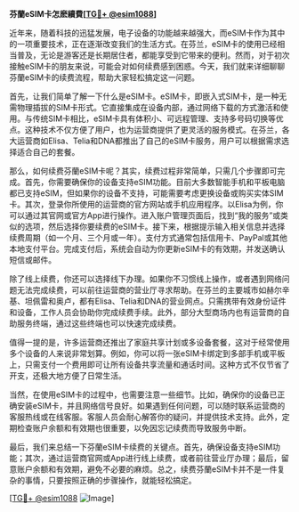 **芬蘭eSIM卡怎麽續費[[TG💪+ @esim1088](https://t.me/s/esim1088)]**

近年来，随着科技的迅猛发展，电子设备的功能越来越强大，而eSIM卡作为其中的一项重要技术，正在逐渐改变我们的生活方式。在芬兰，eSIM卡的使用已经相当普及，无论是游客还是长期居住者，都能享受到它带来的便利。然而，对于初次接触eSIM卡的朋友来说，可能会对如何续费感到困惑。今天，我们就来详细聊聊芬蘭eSIM卡的续费流程，帮助大家轻松搞定这一问题。

首先，让我们简单了解一下什么是eSIM卡。eSIM卡，即嵌入式SIM卡，是一种无需物理插拔的SIM卡形式。它直接集成在设备内部，通过网络下载的方式激活和使用。与传统SIM卡相比，eSIM卡具有体积小、可远程管理、支持多号码切换等优点。这种技术不仅方便了用户，也为运营商提供了更灵活的服务模式。在芬兰，各大运营商如Elisa、Telia和DNA都推出了自己的eSIM卡服务，用户可以根据需求选择适合自己的套餐。

那么，如何续费芬蘭eSIM卡呢？其实，续费过程非常简单，只需几个步骤即可完成。首先，你需要确保你的设备支持eSIM功能。目前大多数智能手机和平板电脑都已支持eSIM，但如果你的设备不支持，可能需要考虑更换设备或购买实体SIM卡。其次，登录你所使用的运营商的官方网站或手机应用程序。以Elisa为例，你可以通过其官网或官方App进行操作。进入账户管理页面后，找到“我的服务”或类似的选项，然后选择你要续费的eSIM卡。接下来，根据提示输入相关信息并选择续费周期（如一个月、三个月或一年）。支付方式通常包括信用卡、PayPal或其他本地支付平台。完成支付后，系统会自动为你更新eSIM卡的有效期，并发送确认短信或邮件。

除了线上续费，你还可以选择线下办理。如果你不习惯线上操作，或者遇到网络问题无法完成续费，可以前往运营商的营业厅寻求帮助。在芬兰的主要城市如赫尔辛基、坦佩雷和奥卢，都有Elisa、Telia和DNA的营业网点。只需携带有效身份证件和设备，工作人员会协助你完成续费手续。此外，部分大型商场内也有运营商的自助服务终端，通过这些终端也可以快速完成续费。

值得一提的是，许多运营商还推出了家庭共享计划或多设备套餐，这对于经常使用多个设备的人来说非常划算。例如，你可以将一张eSIM卡绑定到多部手机或平板上，只需支付一个费用即可让所有设备共享流量和通话时间。这种方式不仅节省了开支，还极大地方便了日常生活。

当然，在使用eSIM卡的过程中，也需要注意一些细节。比如，确保你的设备已正确安装eSIM卡，并且网络信号良好。如果遇到任何问题，可以随时联系运营商的客服热线或在线客服。客服人员会耐心解答你的疑问，并提供技术支持。此外，定期检查账户余额和有效期也很重要，以免因忘记续费而导致服务中断。

最后，我们来总结一下芬蘭eSIM卡续费的关键点。首先，确保设备支持eSIM功能；其次，通过运营商官网或App进行线上续费，或者前往营业厅办理；最后，留意账户余额和有效期，避免不必要的麻烦。总之，续费芬蘭eSIM卡并不是一件复杂的事情，只要按照正确的步骤操作，就能轻松搞定。

[[TG💪+ @esim1088](https://t.me/s/esim1088) ![Image](https://i.postimg.cc/4NQfJmqS/Snipaste-2025-05-13-00-14-12.png)]